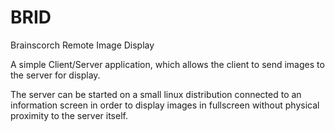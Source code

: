 BRID
====

Brainscorch Remote Image Display

A simple Client/Server application, which allows the client to send images to the server for display.

The server can be started on a small linux distribution connected to an information screen in order to display images in fullscreen without physical proximity to the server itself.
